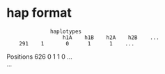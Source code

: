 hap format
==========
        		  haplotypes
                      h1A    h1B    h2A    h2B    ...  
		291    1       0      1      1    ...  
Positions       626    0       1      1      0    ...  
                ...

